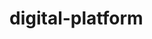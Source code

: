 # digital-platform

<!-- https://wp.rrdevs.net/edcare/digital-platform/ -->
<!-- https://esmailkeyhan24.github.io/digital-platform/ -->